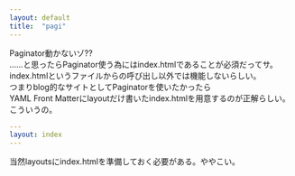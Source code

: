 ```yaml
---
layout: default
title:  "pagi"
---
```

Paginator動かないゾ??  
……と思ったらPaginator使う為にはindex.htmlであることが必須だってサ。  
index.htmlというファイルからの呼び出し以外では機能しないらしい。  
つまりblog的なサイトとしてPaginatorを使いたかったら  
YAML Front Matterにlayoutだけ書いたindex.htmlを用意するのが正解らしい。  
こういうの。
~~~yaml
---
layout: index
---
~~~
当然layoutsにindex.htmlを準備しておく必要がある。ややこい。

